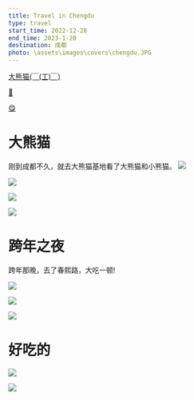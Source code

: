 ```yaml
---
title: Travel in Chengdu
type: travel
start_time: 2022-12-28
end_time: 2023-1-20
destination: 成都
photo: \assets\images\covers\chengdu.JPG
---
```


[大熊猫(￣(工)￣)](#大熊猫)

[🌃](#跨年之夜)

[😋](#好吃的)

# 大熊猫

刚到成都不久，就去大熊猫基地看了大熊猫和小熊猫。
![](https://cdn.jsdelivr.net/gh/Easter1995/blog-image/202301271227745.JPG)

![](https://cdn.jsdelivr.net/gh/Easter1995/blog-image/202301271227482.JPG)

![](https://cdn.jsdelivr.net/gh/Easter1995/blog-image/202301271228643.JPG)

![](https://cdn.jsdelivr.net/gh/Easter1995/blog-image/202301271228482.JPG)

# 跨年之夜

跨年那晚，去了春熙路，大吃一顿!

![](https://cdn.jsdelivr.net/gh/Easter1995/blog-image/202301271328909.JPG)

![](https://cdn.jsdelivr.net/gh/Easter1995/blog-image/202301271324952.JPG)

![](https://cdn.jsdelivr.net/gh/Easter1995/blog-image/202301271325208.JPG)

# 好吃的

![](https://cdn.jsdelivr.net/gh/Easter1995/blog-image/202303111629655.JPG)

![](https://cdn.jsdelivr.net/gh/Easter1995/blog-image/202303111629153.JPG)

